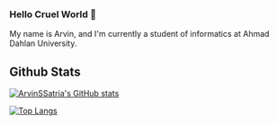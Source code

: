 ### Hello Cruel World 👋
My name is Arvin, and I'm currently a student of informatics at Ahmad Dahlan University.
## Github Stats
[![ArvinSSatria's GitHub stats](https://github-readme-stats.vercel.app/api?username=ArvinSSatria&bg_color=000000&title_color=ffffff&text_color=00ffff&icon_color=ffffff&hide_border=true&style=flat-square)](https://github.com/ArvinSSatria)

[![Top Langs](https://github-readme-stats.vercel.app/api/top-langs/?username=ArvinSSatria&layout=compact&bg_color=000000&title_color=00ffff&text_color=ffffff&hide_border=true&style=flat-square)](https://github.com/ArvinSSatria)

<!--
**ArvinSSatria/ArvinSSatria** is a ✨ _special_ ✨ repository because its `README.md` (this file) appears on your GitHub profile.

Here are some ideas to get you started:

- 🔭 I’m currently working on ...
- 🌱 I’m currently learning ...
- 👯 I’m looking to collaborate on ...
- 🤔 I’m looking for help with ...
- 💬 Ask me about ...
- 📫 How to reach me: ...
- 😄 Pronouns: ...
- ⚡ Fun fact: ...
-->
